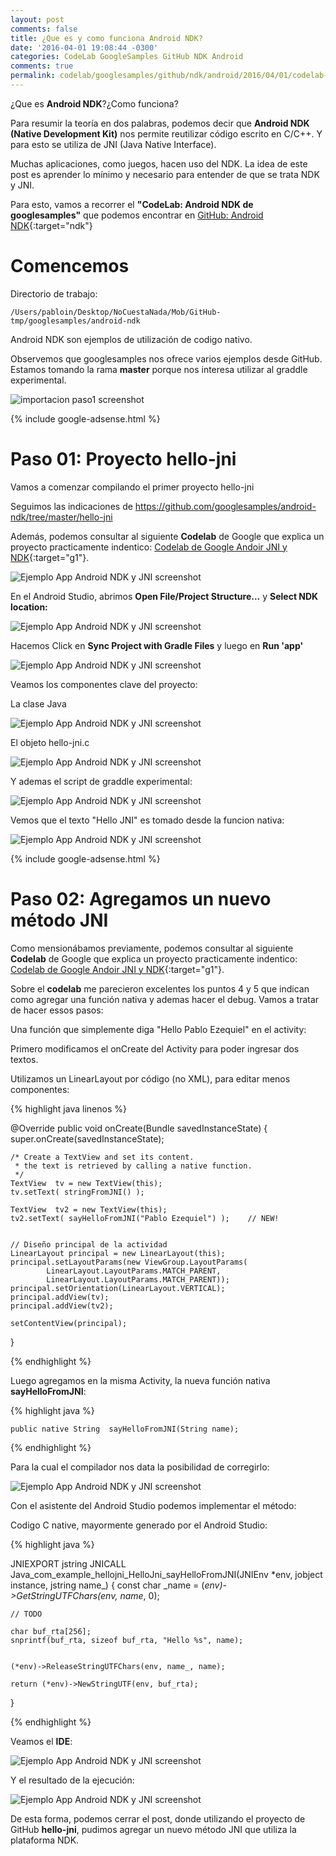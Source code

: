 ```yaml
---
layout: post
comments: false
title: ¿Que es y como funciona Android NDK?
date: '2016-04-01 19:08:44 -0300'
categories: CodeLab GoogleSamples GitHub NDK Android
comments: true
permalink: codelab/googlesamples/github/ndk/android/2016/04/01/codelab-android-ndk.html
---
```


¿Que es **Android NDK**?¿Como funciona?

Para resumir la teoría en dos palabras, podemos decir que **Android NDK (Native Development Kit)** nos permite reutilizar código escrito en C/C++. Y para esto se utiliza de JNI (Java Native Interface).

Muchas aplicaciones, como juegos, hacen uso del NDK. La idea de este post es aprender lo mínimo y necesario para entender de que se trata NDK y JNI.

Para esto, vamos a recorrer el **"CodeLab: Android NDK de googlesamples"** que podemos encontrar en [GitHub: Android NDK][github-android-ndk]{:target="ndk"}

# Comencemos

Directorio de trabajo:

```
/Users/pabloin/Desktop/NoCuestaNada/Mob/GitHub-tmp/googlesamples/android-ndk
```

Android NDK son ejemplos de utilización de codigo nativo.

Observemos que googlesamples nos ofrece varios ejemplos desde GitHub. Estamos tomando la rama **master** porque nos interesa utilizar al graddle experimental.

![importacion paso1 screenshot](/assets/images/2016_04_01/post_005_googlesamples_android_ndk.png)

{% include google-adsense.html %}<br>

# Paso 01: Proyecto hello-jni

Vamos a comenzar compilando el primer proyecto hello-jni

Seguimos las indicaciones de <https://github.com/googlesamples/android-ndk/tree/master/hello-jni>

Además, podemos consultar al siguiente **Codelab** de Google que explica un proyecto practicamente indentico: [Codelab de Google Andoir JNI y NDK][google-codelab-link1]{:target="g1"}.

![Ejemplo App Android NDK y JNI screenshot](/assets/images/2016_04_01/post_005_img2.png)

En el Android Studio, abrimos **Open File/Project Structure...** y **Select NDK location:**

![Ejemplo App Android NDK y JNI screenshot](/assets/images/2016_04_01/post_005_img3.png)

Hacemos Click en **Sync Project with Gradle Files** y luego en **Run 'app'**

![Ejemplo App Android NDK y JNI screenshot](/assets/images/2016_04_01/post_005_img4.png)

Veamos los componentes clave del proyecto:

La clase Java

![Ejemplo App Android NDK y JNI screenshot](/assets/images/2016_04_01/post_005_img5.png)

El objeto hello-jni.c

![Ejemplo App Android NDK y JNI screenshot](/assets/images/2016_04_01/post_005_img6.png)

Y ademas el script de graddle experimental:

![Ejemplo App Android NDK y JNI screenshot](/assets/images/2016_04_01/post_005_img7.png)

Vemos que el texto "Hello JNI" es tomado desde la funcion nativa:

![Ejemplo App Android NDK y JNI screenshot](/assets/images/2016_04_01/post_005_img8.png)

{% include google-adsense.html %}<br>

# Paso 02: Agregamos un nuevo método JNI

Como mensionábamos previamente, podemos consultar al siguiente **Codelab** de Google que explica un proyecto practicamente indentico: [Codelab de Google Andoir JNI y NDK][google-codelab-link1]{:target="g1"}.

Sobre el **codelab** me parecieron excelentes los puntos 4 y 5 que indican como agregar una función nativa y ademas hacer el debug. Vamos a tratar de hacer essos pasos:

Una función que simplemente diga "Hello Pablo Ezequiel" en el activity:

Primero modificamos el onCreate del Activity para poder ingresar dos textos.

Utilizamos un LinearLayout por código (no XML), para editar menos componentes:

{% highlight java linenos %}

@Override public void onCreate(Bundle savedInstanceState) { super.onCreate(savedInstanceState);

```
/* Create a TextView and set its content.
 * the text is retrieved by calling a native function.
 */
TextView  tv = new TextView(this);
tv.setText( stringFromJNI() );

TextView  tv2 = new TextView(this);
tv2.setText( sayHelloFromJNI("Pablo Ezequiel") );    // NEW!


// Diseño principal de la actividad
LinearLayout principal = new LinearLayout(this);
principal.setLayoutParams(new ViewGroup.LayoutParams(
        LinearLayout.LayoutParams.MATCH_PARENT,
        LinearLayout.LayoutParams.MATCH_PARENT));
principal.setOrientation(LinearLayout.VERTICAL);
principal.addView(tv);
principal.addView(tv2);

setContentView(principal);
```

}

{% endhighlight %}

Luego agregamos en la misma Activity, la nueva función nativa **sayHelloFromJNI**:

{% highlight java %}

```
public native String  sayHelloFromJNI(String name);
```

{% endhighlight %}

Para la cual el compilador nos data la posibilidad de corregirlo:

![Ejemplo App Android NDK y JNI screenshot](/assets/images/2016_04_01/post_005_img9.png)

Con el asistente del Android Studio podemos implementar el método:

Codigo C native, mayormente generado por el Android Studio:

{% highlight java %}

JNIEXPORT jstring JNICALL Java_com_example_hellojni_HelloJni_sayHelloFromJNI(JNIEnv *env, jobject instance, jstring name_) { const char _name = (_env)->GetStringUTFChars(env, name_, 0);

```
// TODO

char buf_rta[256];
snprintf(buf_rta, sizeof buf_rta, "Hello %s", name);


(*env)->ReleaseStringUTFChars(env, name_, name);

return (*env)->NewStringUTF(env, buf_rta);
```

}

{% endhighlight %}

Veamos el **IDE**:

![Ejemplo App Android NDK y JNI screenshot](/assets/images/2016_04_01/post_005_img10.png)

Y el resultado de la ejecución:

![Ejemplo App Android NDK y JNI screenshot](/assets/images/2016_04_01/post_005_img11.png)

De esta forma, podemos cerrar el post, donde utilizando el proyecto de GitHub **hello-jni**, pudimos agregar un nuevo método JNI que utiliza la plataforma NDK.

[github-android-ndk]: https://github.com/googlesamples/android-ndk
[google-codelab-link1]: https://codelabs.developers.google.com/codelabs/android-studio-jni/index.html
